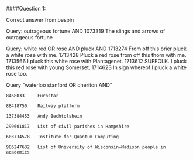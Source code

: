 ####Question 1: 


Correct answer from bespin

Query: outrageous fortune AND
1073319	    The slings and arrows of outrageous fortune

Query: white red OR rose AND pluck AND
1713274	    From off this brier pluck a white rose with me.
1713428	    Pluck a red rose from off this thorn with me.
1713566	    I pluck this white rose with Plantagenet.
1713612	  SUFFOLK. I pluck this red rose with young Somerset,
1714623	    In sign whereof I pluck a white rose too.

Query "waterloo stanford OR cheriton AND"

	8468033		Eurostar	

	88418750	Railway platform	

	137384453	Andy Bechtolsheim	

	299601817	List of civil parishes in Hampshire
	
	603734578	Institute for Quantum Computing
		
	986247632	List of University of Wisconsin–Madison people in academics